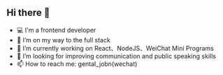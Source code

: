 ## Hi there 👋

* 💻 I'm a frontend developer
* 💪 I’m on my way to the full stack
* 🔭 I’m currently working on React、NodeJS、WeiChat Mini Programs
* 🤔 I’m looking for improving communication and public speaking skills
* 📫 How to reach me: gental_jobn(wechat)